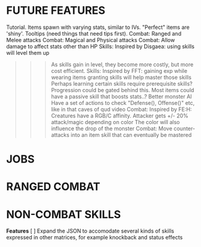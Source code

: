 # FUTURE FEATURES
Tutorial.
Items spawn with varying stats, similar to IVs. "Perfect" items are 'shiny'.
Tooltips (need things that need tips first).
Combat: Ranged and Melee attacks
Combat: Magical and Physical attacks
Combat: Allow damage to affect stats other than HP
Skills: Inspired by Disgaea: using skills will level them up
>>> As skills gain in level, they become more costly, but more cost efficient.
Skills: Inspired by FFT: gaining exp while wearing items granting skills will help master those skills
>>> Perhaps learning certain skills require prerequisite skills?
>>> Progression could be gated behind this. Most items could have a passive skill that boosts stats..?
Better monster AI
>>> Have a set of actions to check "Defense(), Offense()" etc, like in that caves of qud video
Combat: Inspired by FE:H: Creatures have a RGB/C affinity.
>>> Attacker gets +/- 20% attack/magic depending on color
>>> The color will also influence the drop of the monster
Combat: Move counter-attacks into an item skill that can eventually be mastered

# JOBS

# RANGED COMBAT

# NON-COMBAT SKILLS
__Features__
[ ] Expand the JSON to accomodate several kinds of skills expressed in other matrices, for example knockback and status effects